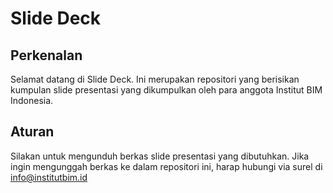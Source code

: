 # Slide Deck

## Perkenalan
Selamat datang di Slide Deck. Ini merupakan repositori yang berisikan kumpulan slide presentasi yang dikumpulkan oleh para anggota Institut BIM Indonesia.

## Aturan
Silakan untuk mengunduh berkas slide presentasi yang dibutuhkan. Jika ingin mengunggah berkas ke dalam repositori ini, harap hubungi via surel di info@institutbim.id
